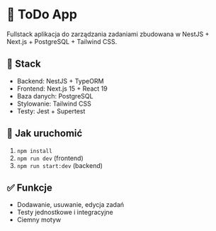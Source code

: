 # 📝 ToDo App

Fullstack aplikacja do zarządzania zadaniami zbudowana w NestJS + Next.js + PostgreSQL + Tailwind CSS.

## 🔧 Stack
- Backend: NestJS + TypeORM
- Frontend: Next.js 15 + React 19
- Baza danych: PostgreSQL
- Stylowanie: Tailwind CSS
- Testy: Jest + Supertest

## 🚀 Jak uruchomić
1. `npm install`
2. `npm run dev` (frontend)
3. `npm run start:dev` (backend)

## ✅ Funkcje
- Dodawanie, usuwanie, edycja zadań
- Testy jednostkowe i integracyjne
- Ciemny motyw